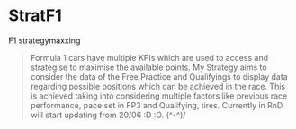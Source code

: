 # StratF1
F1 strategymaxxing 
> Formula 1 cars have multiple KPIs which are used to access and strategise to maximise the available points. My Strategy aims to consider the data of the Free Practice and Qualifyings to display data regarding possible positions which can be achieved in the race. This is achieved taking into considering multiple factors like previous race performance, pace set in FP3 and Qualifying, tires. Currently in RnD will start updating from 20/06 :D :O. \(^-^)/

